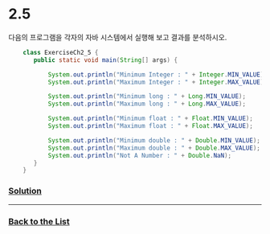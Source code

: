 # 2.5

다음의 프로그램을 각자의 자바 시스템에서 실행해 보고 결과를 분석하시오.

```java
    class ExerciseCh2_5 {
       public static void main(String[] args) {

           System.out.println("Minimum Integer : " + Integer.MIN_VALUE);
           System.out.println("Maximum Integer : " + Integer.MAX_VALUE);

           System.out.println("Minimum long : " + Long.MIN_VALUE);
           System.out.println("Maximum long : " + Long.MAX_VALUE);

           System.out.println("Minimum float : " + Float.MIN_VALUE);
           System.out.println("Maximum float : " + Float.MAX_VALUE);

           System.out.println("Minimum double : " + Double.MIN_VALUE);
           System.out.println("Maximum double : " + Double.MAX_VALUE);
           System.out.println("Not A Number : " + Double.NaN);
       }
    }
```

### [**Solution**](../Solutions/2.5.md)

___

### [**Back to the List**](../#list-of-problems)